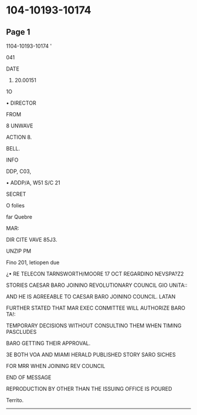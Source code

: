 # 104-10193-10174

## Page 1

1104-10193-10174 '

041

DATE

1. 20.00151

1O

• DIRECTOR

FROM

8 UNWAVE

ACTION 8.

BELL.

INFO

DDP, C03,

• ADDP/A, W51 S/C 21

SECRET

O folies

far Quebre

MAR:

DIR CITE VAVE 85J3.

UNZIP PM

Fino 201, letiopen due

¿• RE TELECON TARNSWORTH/MOORE 17 OCT REGARDINO NEVSPA?Z2

STORIES CAESAR BARO JOININO REVOLUTIONARY COUNCIL GIO UNiTA::

AND HE IS AGREEABLE TO CAESAR BARO JOININO COUNCIL. LATAN

FURTHER STATED THAT MAR EXEC CONMITTEE WILL AUTHORIZE BARO TA!:

TEMPORARY DECISIONS WITHOUT CONSULTINO THEM WHEN TIMING PASCLUDES

BARO GETTING THEIR APPROVAL.

3E BOTH VOA AND MIAMI HERALD PUBLISHED STORY SARO SICHES

FOR MRR WHEN JOINING REV COUNCIL

END OF MESSAGE

REPRODUCTION BY OTHER THAN THE ISSUING OFFICE IS POURED

Territo.

---

